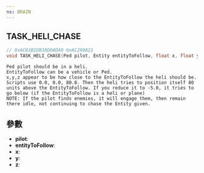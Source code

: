 ```yaml
---
ns: BRAIN
---
```

## TASK_HELI_CHASE

```c
// 0xAC83B1DB38D0ADA0 0xAC290A21
void TASK_HELI_CHASE(Ped pilot, Entity entityToFollow, float x, float y, float z);
```

```
Ped pilot should be in a heli.  
EntityToFollow can be a vehicle or Ped.  
x,y,z appear to be how close to the EntityToFollow the heli should be. Scripts use 0.0, 0.0, 80.0. Then the heli tries to position itself 80 units above the EntityToFollow. If you reduce it to -5.0, it tries to go below (if the EntityToFollow is a heli or plane)  
NOTE: If the pilot finds enemies, it will engage them, then remain there idle, not continuing to chase the Entity given.  
```

## 參數
* **pilot**: 
* **entityToFollow**: 
* **x**: 
* **y**: 
* **z**: 

